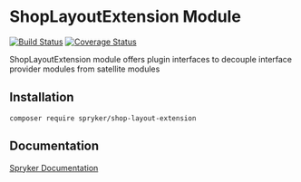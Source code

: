 # ShopLayoutExtension Module
[![Build Status](https://travis-ci.org/spryker/shop-layout-extension.svg)](https://travis-ci.org/spryker/shop-layout-extension)
[![Coverage Status](https://coveralls.io/repos/github/spryker/shop-layout-extension/badge.svg)](https://coveralls.io/github/spryker/shop-layout-extension)

ShopLayoutExtension module offers plugin interfaces to decouple interface provider modules from satellite modules

## Installation

```
composer require spryker/shop-layout-extension
```

## Documentation

[Spryker Documentation](https://academy.spryker.com/developing_with_spryker/module_guide/modules.html)
